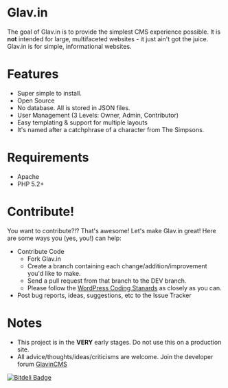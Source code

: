 Glav.in
=======

The goal of Glav.in is to provide the simplest CMS experience possible. It is **not** intended for large, multifaceted websites - it just ain't got the juice. Glav.in is for simple, informational websites.

Features
========

* Super simple to install.
* Open Source
* No database. All is stored in JSON files.
* User Management (3 Levels: Owner, Admin, Contributor)
* Easy templating & support for multiple layouts
* It's named after a catchphrase of a character from The Simpsons.

Requirements
============

* Apache
* PHP 5.2+


Contribute!
===========
You want to contribute?!? That's awesome! Let's make Glav.in great! Here are some ways you (yes, you!) can help:

* Contribute Code
   * Fork Glav.in
   * Create a branch containing each change/addition/improvement you'd like to make.
   * Send a pull request from that branch to the DEV branch.
   * Please follow the [WordPress Coding Stanards](http://codex.wordpress.org/WordPress_Coding_Standards) as closely as you can.
* Post bug reports, ideas, suggestions, etc to the Issue Tracker



Notes
=====

* This project is in the **VERY** early stages. Do not use this on a production site.
* All advice/thoughts/ideas/criticisms are welcome. Join the developer forum [GlavinCMS](https://groups.google.com/forum/#!forum/glavincms)

[![Bitdeli Badge](https://d2weczhvl823v0.cloudfront.net/mattsparks/glav.in/trend.png)](https://bitdeli.com/free "Bitdeli Badge")

